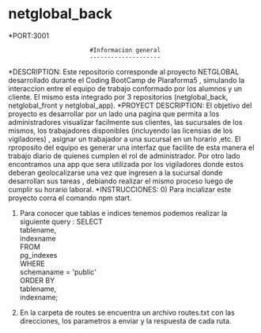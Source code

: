 # netglobal_back 
*PORT:3001

                           #Informacion general
                           --------------------

*DESCRIPTION: Este repositorio corresponde al proyecto NETGLOBAL desarrollado durante el Coding BootCamp de Plaraforma5 , simulando la interaccion entre el equipo de trabajo conformado por los alumnos y un cliente. El mismo esta integrado por 3 repositorios (netglobal_back, netglobal_front y netglobal_app). 
*PROYECT DESCRIPTION: El objetivo del proyecto es desarrollar por un lado una pagina que permita a los administradores visualizar facilmente sus clientes, las sucursales de los mismos, los trabajadores disponibles (incluyendo las licensias de los vigiladores) , asignar un trabajador a una sucursal en un horario ,etc. El rproposito del equipo es generar una interfaz que facilite de esta manera el trabajo diario de quienes cumplen el rol de administrador. 
Por otro lado encontramos una app que sera utilizada por los vigiladores donde estos deberan geolocalizarse una vez que ingresen a la sucursal donde desarrollan sus tareas , debiando realizar el mismo proceso luego de cumplir su horario laboral. 
*INSTRUCCIONES: 
0) Para incializar este proyecto corra el comando npm start.
1) Para conocer que tablas e indices tenemos podemos realizar la siguiente query : 
 SELECT  
      tablename,  
      indexname  
  FROM  
      pg_indexes  
  WHERE  
      schemaname = 'public'  
  ORDER BY  
      tablename,  
      indexname; 

2) En la carpeta de routes se encuentra un archivo routes.txt con las direcciones, los parametros a enviar y la respuesta de cada ruta. 

